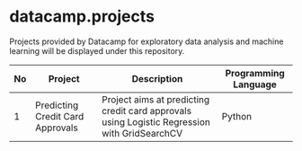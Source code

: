 # datacamp.projects
Projects provided by Datacamp for exploratory data analysis and machine learning will be displayed under this repository.


| No | Project | Description | Programming Language |
| --- | --- | --- | --- |
| 1 | Predicting Credit Card Approvals | Project aims at predicting credit card approvals using Logistic Regression with GridSearchCV | Python |

